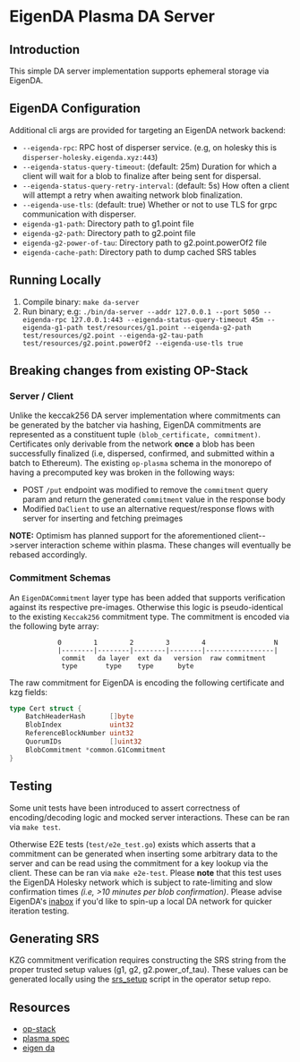 # EigenDA Plasma DA Server

## Introduction

This simple DA server implementation supports ephemeral storage via EigenDA.

## EigenDA Configuration
Additional cli args are provided for targeting an EigenDA network backend:
- `--eigenda-rpc`: RPC host of disperser service. (e.g, on holesky this is `disperser-holesky.eigenda.xyz:443`)
- `--eigenda-status-query-timeout`: (default: 25m) Duration for which a client will wait for a blob to finalize after being sent for dispersal.
- `--eigenda-status-query-retry-interval`: (default: 5s) How often a client will attempt a retry when awaiting network blob finalization. 
- `--eigenda-use-tls`: (default: true) Whether or not to use TLS for grpc communication with disperser.
- `eigenda-g1-path`: Directory path to g1.point file
- `eigenda-g2-path`: Directory path to g2.point file 
- `eigenda-g2-power-of-tau`: Directory path to g2.point.powerOf2 file
- `eigenda-cache-path`: Directory path to dump cached SRS tables

## Running Locally
1. Compile binary: `make da-server`
2. Run binary; e.g: `./bin/da-server --addr 127.0.0.1 --port 5050 --eigenda-rpc 127.0.0.1:443 --eigenda-status-query-timeout 45m --eigenda-g1-path test/resources/g1.point --eigenda-g2-path test/resources/g2.point --eigenda-g2-tau-path test/resources/g2.point.powerOf2 --eigenda-use-tls true`

## Breaking changes from existing OP-Stack

### Server / Client
Unlike the keccak256 DA server implementation where commitments can be generated by the batcher via hashing, EigenDA commitments are represented as a constituent tuple `(blob_certificate, commitment)`. Certificates only derivable from the network **once** a blob has been successfully finalized (i.e, dispersed, confirmed, and submitted within a batch to Ethereum). The existing `op-plasma` schema in the monorepo of having a precomputed key was broken in the following ways:
* POST `/put` endpoint was modified to remove the `commitment` query param and return the generated `commitment` value in the response body
* Modified `DaClient` to use an alternative request/response flows with server for inserting and fetching preimages

**NOTE:** Optimism has planned support for the aforementioned client-->server interaction scheme within plasma. These changes will eventually be rebased accordingly.

### Commitment Schemas
An `EigenDACommitment` layer type has been added that supports verification against its respective pre-images. Otherwise this logic is pseudo-identical to the existing `Keccak256` commitment type. The commitment is encoded via the following byte array:
```
            0        1        2        3        4                 N
            |--------|--------|--------|--------|-----------------|
             commit   da layer  ext da   version  raw commitment
             type       type    type      byte

```

The raw commitment for EigenDA is encoding the following certificate and kzg fields:
```go
type Cert struct {
	BatchHeaderHash      []byte
	BlobIndex            uint32
	ReferenceBlockNumber uint32
	QuorumIDs            []uint32
	BlobCommitment *common.G1Commitment
}
```

## Testing
Some unit tests have been introduced to assert correctness of encoding/decoding logic and mocked server interactions. These can be ran via `make test`.

Otherwise E2E tests (`test/e2e_test.go`) exists which asserts that a commitment can be generated when inserting some arbitrary data to the server and can be read using the commitment for a key lookup via the client. These can be ran via `make e2e-test`. Please **note** that this test uses the EigenDA Holesky network which is subject to rate-limiting and slow confirmation times *(i.e, >10 minutes per blob confirmation)*. Please advise EigenDA's [inabox](https://github.com/Layr-Labs/eigenda/tree/master/inabox#readme) if you'd like to spin-up a local DA network for quicker iteration testing. 


## Generating SRS
KZG commitment verification requires constructing the SRS string from the proper trusted setup values (g1, g2, g2.power_of_tau). These values can be generated locally using the [srs_setup](https://github.com/Layr-Labs/eigenda-operator-setup/blob/master/srs_setup.sh) script in the operator setup repo.


## Resources
- [op-stack](https://github.com/ethereum-optimism/optimism)
- [plasma spec](https://specs.optimism.io/experimental/plasma.html)
- [eigen da](https://github.com/Layr-Labs/eigenda)
